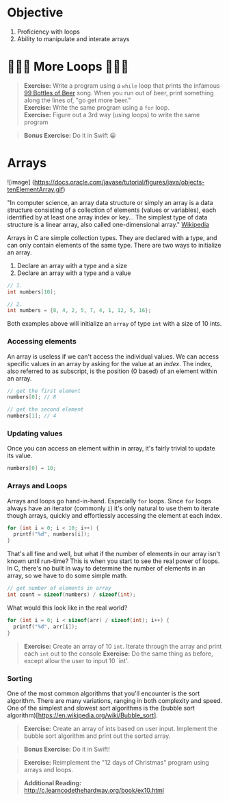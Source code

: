 # Objective
1. Proficiency with loops  
2. Ability to manipulate and interate arrays

# 🎉🎉🎉 More Loops 🎉🎉🎉

> **Exercise:** Write a program using a `while` loop that prints the infamous [99 Bottles of Beer](https://en.wikipedia.org/wiki/99_Bottles_of_Beer) song. When you run out of beer, print something along the lines of, "go get more beer."  
> **Exercise:** Write the same program using a `for` loop.   
> **Exercise:** Figure out a 3rd way (using loops) to write the same program

> **Bonus Exercise:** Do it in Swift 😀

# Arrays

![image]
(https://docs.oracle.com/javase/tutorial/figures/java/objects-tenElementArray.gif)

"In computer science, an array data structure or simply an array is a data structure consisting of a collection of elements (values or variables), each identified by at least one array index or key... The simplest type of data structure is a linear array, also called one-dimensional array." [Wikipedia](https://en.wikipedia.org/wiki/Array_data_structure)

Arrays in C are simple collection types. They are declared with a type, and can only contain elements of the same type.
There are two ways to initialize an array.

1. Declare an array with a type and a size
2. Declare an array with a type and a value

```c
// 1. 
int numbers[10];

// 2.
int numbers = {8, 4, 2, 5, 7, 4, 1, 12, 5, 16};
```

Both examples above will initialize an `array` of type `int` with a size of 10 ints. 

### Accessing elements 
An array is useless if we can't access the individual values. We can access specific values in an array by asking for the value at an *index*. The index, also referred to as subscript, is the position (0 based) of an element within an array.

```c
// get the first element 
numbers[0]; // 8

// get the second element
numbers[1]; // 4
```

### Updating values
Once you can access an element within in array, it's fairly trivial to update its value.

```c
numbers[0] = 10;
```

### Arrays and Loops
Arrays and loops go hand-in-hand. Especially `for` loops. Since `for` loops always have an iterator (commonly `i`) it's only natural to use them to iterate though arrays, quickly and effortlessly accessing the element at each index.

```c
for (int i = 0; i < 10; i++) {
  printf("%d", numbers[i]);
}
```

That's all fine and well, but what if the number of elements in our array isn't known until run-time? This is when you start to see the real power of loops.
In C, there's no built in way to determine the number of elements in an array, so we have to do some simple math.

```c
// get number of elements in array
int count = sizeof(numbers) / sizeof(int);
```

What would this look like in the real world?

```c
for (int i = 0; i < sizeof(arr) / sizeof(int); i++) {
  printf("%d", arr[i]);
}
```
> **Exercise:** Create an array of 10 `int`. Iterate through the array and print each `int` out to the console
> **Exercise:** Do the same thing as before, except allow the user to input 10 `int'.

### Sorting 

One of the most common algorithms that you'll encounter is the sort algorithm. There are many variations, ranging in both complexity and speed. One of the simplest and slowest sort algorithms is the (bubble sort algorithm)[https://en.wikipedia.org/wiki/Bubble_sort]. 

> **Exercise:** Create an array of ints based on user input. Implement the bubble sort algorithm and print out the sorted array.

> **Bonus Exercise:** Do it in Swift!

> **Exercise:** Reimplement the "12 days of Christmas" program using arrays and loops.

> **Additional Reading:** http://c.learncodethehardway.org/book/ex10.html
